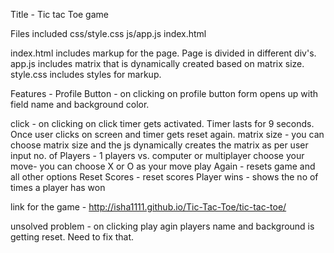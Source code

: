 Title - Tic tac Toe game

Files included
css/style.css
js/app.js
index.html

index.html includes markup for the page. Page is divided in different div's.
app.js includes matrix that is dynamically created based on matrix size. 
style.css includes styles for markup.

Features -
Profile Button - on clicking on profile button form opens up with field name and background color.

click - on clicking on click timer gets activated. Timer lasts for 9 seconds. Once user clicks on screen and timer gets reset again. 
matrix size -  you can choose matrix size and the js dynamically creates the matrix as per user input
no. of Players - 1 players vs. computer or multiplayer
choose your move- you can choose X or O as your move
play Again - resets game and all other options
Reset Scores - reset scores 
Player wins - shows the no of times a player has won

link for the game - http://isha1111.github.io/Tic-Tac-Toe/tic-tac-toe/

unsolved problem - on clicking play agin players name and background is getting reset. Need to fix that.


